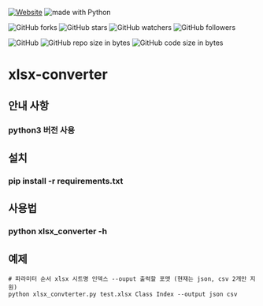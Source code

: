[![Website](https://img.shields.io/website-up-down-green-red/http/shields.io.svg?label=elky-essay)](https://elky84.github.io)
<img src="https://img.shields.io/badge/made%20with-Python-brightgreen.svg" alt="made with Python">

![GitHub forks](https://img.shields.io/github/forks/elky84/xlsx_converter.svg?style=social&label=Fork)
![GitHub stars](https://img.shields.io/github/stars/elky84/xlsx_converter.svg?style=social&label=Stars)
![GitHub watchers](https://img.shields.io/github/watchers/elky84/xlsx_converter.svg?style=social&label=Watch)
![GitHub followers](https://img.shields.io/github/followers/elky84.svg?style=social&label=Follow)

![GitHub](https://img.shields.io/github/license/mashape/apistatus.svg)
![GitHub repo size in bytes](https://img.shields.io/github/repo-size/elky84/xlsx_converter.svg)
![GitHub code size in bytes](https://img.shields.io/github/languages/code-size/elky84/xlsx_converter.svg)

# xlsx-converter

## 안내 사항
### python3 버전 사용

## 설치
### pip install -r requirements.txt

## 사용법
### python xlsx_converter -h

## 예제
```
# 파라미터 순서 xlsx 시트명 인덱스 --ouput 출력할 포맷 (현재는 json, csv 2개만 지원)
python xlsx_convterter.py test.xlsx Class Index --output json csv
``` 

